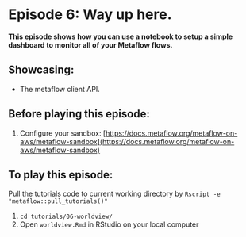 # Episode 6: Way up here.

**This episode shows how you can use a notebook to setup a simple dashboard to monitor all of your Metaflow flows.**

## Showcasing:

* The metaflow client API.

## Before playing this episode:

1. Configure your sandbox: [https://docs.metaflow.org/metaflow-on-aws/metaflow-sandbox](https://docs.metaflow.org/metaflow-on-aws/metaflow-sandbox)

## To play this episode:

Pull the tutorials code to current working directory by `Rscript -e "metaflow::pull_tutorials()"`

1. `cd tutorials/06-worldview/`
2. Open `worldview.Rmd` in RStudio on your local computer 

